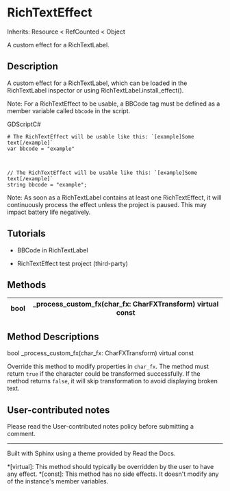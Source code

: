 # RichTextEffect

Inherits: Resource < RefCounted < Object

A custom effect for a RichTextLabel.

## Description

A custom effect for a RichTextLabel, which can be loaded in the RichTextLabel
inspector or using RichTextLabel.install_effect().

Note: For a RichTextEffect to be usable, a BBCode tag must be defined as a
member variable called `bbcode` in the script.

GDScriptC#

    
    
    # The RichTextEffect will be usable like this: `[example]Some text[/example]`
    var bbcode = "example"
    
    
    
    // The RichTextEffect will be usable like this: `[example]Some text[/example]`
    string bbcode = "example";
    

Note: As soon as a RichTextLabel contains at least one RichTextEffect, it will
continuously process the effect unless the project is paused. This may impact
battery life negatively.

## Tutorials

  * BBCode in RichTextLabel

  * RichTextEffect test project (third-party)

## Methods

bool | _process_custom_fx(char_fx: CharFXTransform) virtual const  
---|---  
  
## Method Descriptions

bool _process_custom_fx(char_fx: CharFXTransform) virtual const

Override this method to modify properties in `char_fx`. The method must return
`true` if the character could be transformed successfully. If the method
returns `false`, it will skip transformation to avoid displaying broken text.

## User-contributed notes

Please read the User-contributed notes policy before submitting a comment.

* * *

Built with Sphinx using a theme provided by Read the Docs.

  *[virtual]: This method should typically be overridden by the user to have any effect.
  *[const]: This method has no side effects. It doesn't modify any of the instance's member variables.

